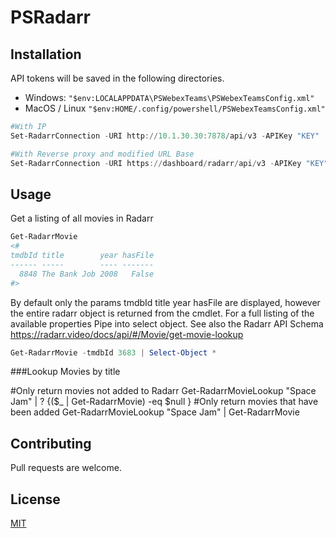 # PSRadarr


## Installation

API tokens will be saved in the following directories.
- Windows:
`"$env:LOCALAPPDATA\PSWebexTeams\PSWebexTeamsConfig.xml"`
- MacOS / Linux
`"$env:HOME/.config/powershell/PSWebexTeamsConfig.xml"`


```powershell
#With IP
Set-RadarrConnection -URI http://10.1.30.30:7878/api/v3 -APIKey "KEY"

#With Reverse proxy and modified URL Base
Set-RadarrConnection -URI https://dashboard/radarr/api/v3 -APIKey "KEY"
```

## Usage
Get a listing of all movies in Radarr
```powershell
Get-RadarrMovie
<#
tmdbId title        year hasFile
------ -----        ---- -------
  8848 The Bank Job 2008   False
#>
```
By default only the params tmdbId title year hasFile are displayed, however the entire radarr object is returned from the cmdlet.  For a full listing of the available properties Pipe into select object. See also the Radarr API Schema 
https://radarr.video/docs/api/#/Movie/get-movie-lookup
```powershell
Get-RadarrMovie -tmdbId 3683 | Select-Object *
```

###Lookup Movies by title 

#Only return movies not added to Radarr
Get-RadarrMovieLookup "Space Jam" | ? {($_ | Get-RadarrMovie) -eq $null }
#Only return movies that have been added
Get-RadarrMovieLookup "Space Jam" | Get-RadarrMovie

## Contributing
Pull requests are welcome. 


## License
[MIT](https://choosealicense.com/licenses/mit/)